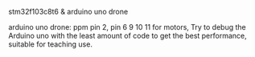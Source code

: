 stm32f103c8t6 & arduino uno drone



arduino uno drone:
ppm pin 2,
pin 6 9 10 11 for motors,
Try to debug the Arduino uno with the least amount of code to get the best performance, suitable for teaching use.


